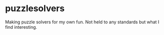 # puzzlesolvers
Making puzzle solvers for my own fun. Not held to any standards but what I find interesting.
